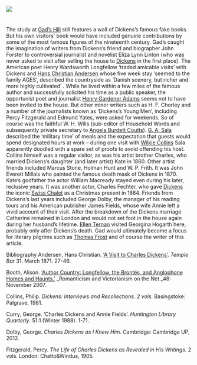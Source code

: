 <a href="https://dev.visual-essays.app"><img src="https://dev-visual-essays.netlify.app/images/ve-button.png"></a>
<param ve-config title="Charles Dickens and his friends" author="Professor Carolyn Oulton" layout="vtl" banner="images/Grammar_School_Gate_Rochester.jpg">

<param ve-entity eid="Q729006" aliases="Chatham">
<param ve-entity eid="Q5068781" aliases="Chalk">
<param ve-entity eid="Q922739" aliases="Broadstairs">
<param ve-entity eid="Q375314" aliases="Folkestone">
<param ve-entity eid="Q29303" aliases="Canterbury">
<param ve-entity eid="Q507517" aliases="Rochester">

#

The study at [Gad’s Hill](/dickens/dickens-gads-hill) still features a wall of Dickens’s famous fake books. But his own visitors’ book would have included genuine contributions by some of the most famous figures of the nineteenth century.
Gad’s caught the imagination of writers from Dickens’s friend and biographer John Forster to controversial journalist and novelist Eliza Lynn Linton (who was never asked to visit after selling the house to [Dickens](/dickens) in the first place). The American poet Henry Wardsworth Longfellow ‘traded amicable visits’  with Dickens and [Hans Christian Andersen](/19c/19c-christian-andersen) whose five week stay ‘seemed to the family AGES’,  described the countryside as ‘Danish scenery, but richer and more highly cultivated’ .
While he lived within a few miles of the famous author and successfully solicited his time as a public speaker, the opportunist poet and journalist [Henry Gardener Adams](/19c/19c-gardiner-adams-biography) seems not to have been invited to the house. But other minor writers such as H. F. Chorley and a number of the journalists known as ‘Dickens’s Young Men’, including Percy Fitzgerald and Edmund Yates, were asked for weekends. So of course was the faithful W. H. Wills (sub-editor of Household Words and subsequently private secretary to [Angela Burdett Coutts]( /19c/19c-burdett-coutts-biography)). [G. A. Sala](/19c/19c-sala-biography) described the ‘military time’ of meals and the expectation that guests would spend designated hours at work – during one visit with [Wilkie Collins]( /19c/19c-collins-biography) Sala apparently doodled with a spare set of proofs to avoid offending his host.  
Collins himself was a regular visitor, as was his artist brother Charles, who married Dickens’s daughter (and later artist) Kate in 1860. Other artist friends included Marcus Stone, Holman Hunt and W. P. Frith. It was John Everett Millais who painted the famous death mask of Dickens in 1870.
Kate’s godfather the actor William Macready stayed even during his later, reclusive years. It was another actor, Charles Fechter, who gave [Dickens](/dickens) the iconic [Swiss Chalet](/dickens/dickens-swiss-chalet) as a Christmas present in 1864.
Friends from Dickens’s last years included George Dolby, the manager of his reading tours and his American publisher James Fields, whose wife Annie left a vivid account of their visit. After the breakdown of the Dickens marriage Catherine remained in London and would not set foot in the house again during her husband’s lifetime. [Ellen Ternan](/19c/19c-ternan-biography) visited Georgina Hogarth here, probably only after Dickens’s death.
Gad would ultimately become a focus for literary pilgrims such as [Thomas Frost](/19c/19c-frost-biography) and of course the writer of this article. 

Bibliography
Andersen, Hans Christian. [‘A Visit to Charles Dickens’](https://books.google.co.uk/books?id=0j88AQAAMAAJ&newbks=0&printsec=frontcover&pg=PA28&dq=VISIT+GADSHILL&hl=en&redir_esc=y#v=onepage&q=VISIT%20GADSHILL&f=false). _Temple Bar_ 31. March 1871. 27-46.

Booth, Alison. [‘Author Country: Longfellow, the Brontës, and Anglophone Homes and Haunts.’]( https://www.erudit.org/en/journals/ravon/1900-v1-n1-ravon1979/017438ar/) _Romanticism and Victorianism on the Net._48: November 2007.

Collins, Philip. _Dickens: Interviews and Recollections. 2 vols_. Basingstoke: Palgrave, 1981.

Curry, George. ‘Charles Dickens and Annie Fields’. _Huntington Library Quarterly_. 51:1 (Winter 1988). 1-71.

Dolby, George. _Charles Dickens as I Knew Him_. Cambridge: Cambridge UP, 2012.

Fitzgerald, Percy. _The Life of Charles Dickens as Revealed in His Writings_. 2 vols. London: Chatto&Windus, 1905.



